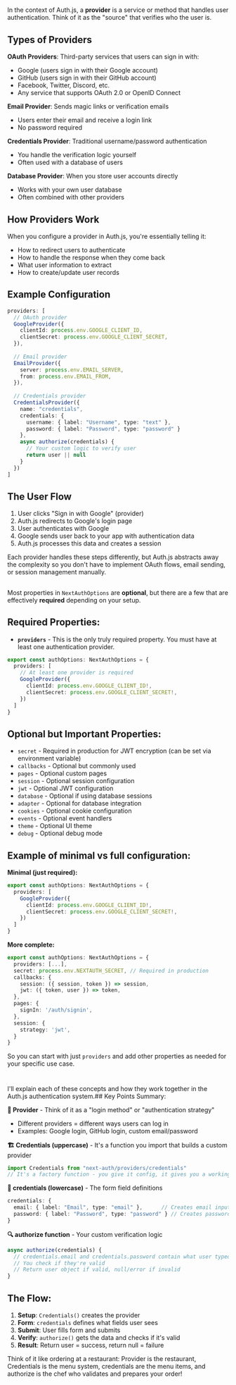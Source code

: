 #####
In the context of Auth.js, a **provider** is a service or method that handles user authentication. Think of it as the "source" that verifies who the user is.

## Types of Providers

**OAuth Providers**: Third-party services that users can sign in with:
- Google (users sign in with their Google account)
- GitHub (users sign in with their GitHub account)
- Facebook, Twitter, Discord, etc.
- Any service that supports OAuth 2.0 or OpenID Connect

**Email Provider**: Sends magic links or verification emails
- Users enter their email and receive a login link
- No password required

**Credentials Provider**: Traditional username/password authentication
- You handle the verification logic yourself
- Often used with a database of users

**Database Provider**: When you store user accounts directly
- Works with your own user database
- Often combined with other providers

## How Providers Work

When you configure a provider in Auth.js, you're essentially telling it:
- How to redirect users to authenticate
- How to handle the response when they come back
- What user information to extract
- How to create/update user records

## Example Configuration

```typescript
providers: [
  // OAuth provider
  GoogleProvider({
    clientId: process.env.GOOGLE_CLIENT_ID,
    clientSecret: process.env.GOOGLE_CLIENT_SECRET,
  }),
  
  // Email provider
  EmailProvider({
    server: process.env.EMAIL_SERVER,
    from: process.env.EMAIL_FROM,
  }),
  
  // Credentials provider
  CredentialsProvider({
    name: "credentials",
    credentials: {
      username: { label: "Username", type: "text" },
      password: { label: "Password", type: "password" }
    },
    async authorize(credentials) {
      // Your custom logic to verify user
      return user || null
    }
  })
]
```

## The User Flow

1. User clicks "Sign in with Google" (provider)
2. Auth.js redirects to Google's login page
3. User authenticates with Google
4. Google sends user back to your app with authentication data
5. Auth.js processes this data and creates a session

Each provider handles these steps differently, but Auth.js abstracts away the complexity so you don't have to implement OAuth flows, email sending, or session management manually.













####
##
#####
Most properties in `NextAuthOptions` are **optional**, but there are a few that are effectively **required** depending on your setup.

## Required Properties:
- **`providers`** - This is the only truly required property. You must have at least one authentication provider.

```typescript
export const authOptions: NextAuthOptions = {
  providers: [
    // At least one provider is required
    GoogleProvider({
      clientId: process.env.GOOGLE_CLIENT_ID!,
      clientSecret: process.env.GOOGLE_CLIENT_SECRET!,
    })
  ]
}
```

## Optional but Important Properties:
- `secret` - Required in production for JWT encryption (can be set via environment variable)
- `callbacks` - Optional but commonly used
- `pages` - Optional custom pages
- `session` - Optional session configuration
- `jwt` - Optional JWT configuration
- `database` - Optional if using database sessions
- `adapter` - Optional for database integration
- `cookies` - Optional cookie configuration
- `events` - Optional event handlers
- `theme` - Optional UI theme
- `debug` - Optional debug mode

## Example of minimal vs full configuration:

**Minimal (just required):**
```typescript
export const authOptions: NextAuthOptions = {
  providers: [
    GoogleProvider({
      clientId: process.env.GOOGLE_CLIENT_ID!,
      clientSecret: process.env.GOOGLE_CLIENT_SECRET!,
    })
  ]
}
```

**More complete:**
```typescript
export const authOptions: NextAuthOptions = {
  providers: [...],
  secret: process.env.NEXTAUTH_SECRET, // Required in production
  callbacks: {
    session: ({ session, token }) => session,
    jwt: ({ token, user }) => token,
  },
  pages: {
    signIn: '/auth/signin',
  },
  session: {
    strategy: 'jwt',
  }
}
```

So you can start with just `providers` and add other properties as needed for your specific use case.











####
#
####
I'll explain each of these concepts and how they work together in the Auth.js authentication system.## Key Points Summary:

**🏪 Provider** - Think of it as a "login method" or "authentication strategy"
- Different providers = different ways users can log in
- Examples: Google login, GitHub login, custom email/password

**🏗️ Credentials (uppercase)** - It's a function you import that builds a custom provider
```typescript
import Credentials from "next-auth/providers/credentials"
// It's a factory function - you give it config, it gives you a working provider
```

**📝 credentials (lowercase)** - The form field definitions
```typescript
credentials: {
  email: { label: "Email", type: "email" },      // Creates email input
  password: { label: "Password", type: "password" } // Creates password input
}
```

**🔍 authorize function** - Your custom verification logic
```typescript
async authorize(credentials) {
  // credentials.email and credentials.password contain what user typed
  // You check if they're valid
  // Return user object if valid, null/error if invalid
}
```

## The Flow:
1. **Setup**: `Credentials()` creates the provider
2. **Form**: `credentials` defines what fields user sees  
3. **Submit**: User fills form and submits
4. **Verify**: `authorize()` gets the data and checks if it's valid
5. **Result**: Return user = success, return null = failure

Think of it like ordering at a restaurant: Provider is the restaurant, Credentials is the menu system, credentials are the menu items, and authorize is the chef who validates and prepares your order!















####
#
####

